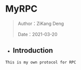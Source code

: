 # MyRPC

> Author：ZiKang Deng
>  
> Date：2021-03-20

- ## Introduction
```markdown
This is my own protocol for RPC
``` 